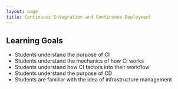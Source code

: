 ```yaml
---
layout: page
title: Continuous Integration and Continuous Deployment
---
```


## Learning Goals

* Students understand the purpose of CI
* Students understand the mechanics of how CI works
* Students understand how CI factors into their workflow
* Students understand the purpose of CD
* Students are familiar with the idea of infrastructure management
